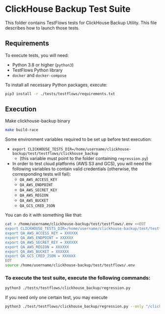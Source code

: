 # ClickHouse Backup Test Suite

This folder contains TestFlows tests for ClickHouse Backup Utility. This file describes how to launch those tests.

## Requirements

To execute tests, you will need:

* Python 3.8 or higher (`python3`)
* TestFlows Python library
* `docker` and `docker-compose`

To install all necessary Python packages, execute:
```bash
pip3 install -r ./tests/testflows/requirements.txt
```

## Execution
Make clickhouse-backup binary
```bash
make build-race
```

Some environment variables required to be set up before test execution:
* `export CLICKHOUSE_TESTS_DIR=/home/username/clickhouse-backup/test/testflows/clickhouse_backup`
  - (this variable must point to the folder containing `regression.py`)
* In order to test cloud platforms (AWS S3 and GCS), you will need the following variables to contain valid credentials (otherwise, the corresponding tests will fail):
  - `QA_AWS_ACCESS_KEY`
  - `QA_AWS_ENDPOINT`
  - `QA_AWS_SECRET_KEY`
  - `QA_AWS_REGION`
  - `QA_AWS_BUCKET`
  - `QA_GCS_CRED_JSON`

You can do it with something like that:

```bash
cat > /home/username/clickhouse-backup/test/testflows/.env <<EOT
export CLICKHOUSE_TESTS_DIR=/home/username/clickhouse-backup/test/testflows/clickhouse_backup
export QA_AWS_ACCESS_KEY = XXXXXX
export QA_AWS_ENDPOINT = XXXXXX
export QA_AWS_SECRET_KEY = XXXXXX
export QA_AWS_REGION = XXXXXX
export QA_AWS_BUCKET = XXXXXX
export QA_GCS_CRED_JSON = XXXXXX
EOT
source /home/username/clickhouse-backup/test/testflows/.env
```


### To execute the test suite, execute the following commands:

```bash
python3 ./tests/testflows/clickhouse_backup/regression.py
```

If you need only one certain test, you may execute

```bash
python3 ./test/testflows/clickhouse_backup/regression.py --only "/clickhouse backup/path to test/"
```
